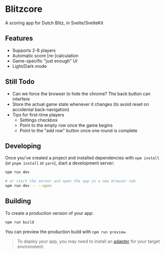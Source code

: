 # Blitzcore

A scoring app for Dutch Blitz, in Svelte/SvelteKit

## Features

- Supports 2-8 players
- Automatic score [re-]calculation
- Game-specific "just enough" UI
- Light/Dark mode

## Still Todo
- Can we force the browser to hide the chrome? The back button can interfere
- Store the actual game state whenever it changes (to avoid reset on accidental back-navigation)
- Tips for first-time players
  - Settings checkbox
  - Point to the empty row once the game begins
  - Point to the "add row" button once one round is complete 


## Developing

Once you've created a project and installed dependencies with `npm install` (or `pnpm install` or `yarn`), start a development server:

```bash
npm run dev

# or start the server and open the app in a new browser tab
npm run dev -- --open
```

## Building

To create a production version of your app:

```bash
npm run build
```

You can preview the production build with `npm run preview`.

> To deploy your app, you may need to install an [adapter](https://svelte.dev/docs/kit/adapters) for your target environment.
